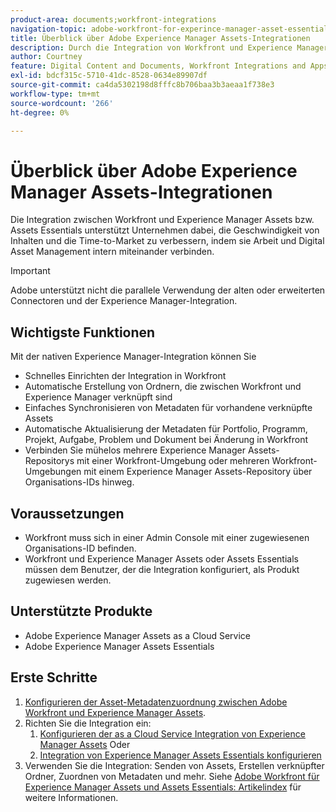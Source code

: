 ```yaml
---
product-area: documents;workfront-integrations
navigation-topic: adobe-workfront-for-experince-manager-asset-essentials
title: Überblick über Adobe Experience Manager Assets-Integrationen
description: Durch die Integration von Workfront und Experience Manager Assets oder Assets Essentials können Unternehmen die Geschwindigkeit und Time-to-Market von Inhalten steigern, indem sie Arbeit und Digital Asset Management miteinander verbinden.
author: Courtney
feature: Digital Content and Documents, Workfront Integrations and Apps
exl-id: bdcf315c-5710-41dc-8528-0634e89907df
source-git-commit: ca4da5302198d8fffc8b706baa3b3aeaa1f738e3
workflow-type: tm+mt
source-wordcount: '266'
ht-degree: 0%

---
```


# Überblick über Adobe Experience Manager Assets-Integrationen

<!-- Audited: 12/2023 -->

Die Integration zwischen Workfront und Experience Manager Assets bzw. Assets Essentials unterstützt Unternehmen dabei, die Geschwindigkeit von Inhalten und die Time-to-Market zu verbessern, indem sie Arbeit und Digital Asset Management intern miteinander verbinden.

>[!IMPORTANT]
>
>Adobe unterstützt nicht die parallele Verwendung der alten oder erweiterten Connectoren und der Experience Manager-Integration.

## Wichtigste Funktionen

Mit der nativen Experience Manager-Integration können Sie

* Schnelles Einrichten der Integration in Workfront
* Automatische Erstellung von Ordnern, die zwischen Workfront und Experience Manager verknüpft sind
* Einfaches Synchronisieren von Metadaten für vorhandene verknüpfte Assets
* Automatische Aktualisierung der Metadaten für Portfolio, Programm, Projekt, Aufgabe, Problem und Dokument bei Änderung in Workfront
* Verbinden Sie mühelos mehrere Experience Manager Assets-Repositorys mit einer Workfront-Umgebung oder mehreren Workfront-Umgebungen mit einem Experience Manager Assets-Repository über Organisations-IDs hinweg.


## Voraussetzungen

* Workfront muss sich in einer Admin Console mit einer zugewiesenen Organisations-ID befinden.
* Workfront und Experience Manager Assets oder Assets Essentials müssen dem Benutzer, der die Integration konfiguriert, als Produkt zugewiesen werden.


## Unterstützte Produkte

* Adobe Experience Manager Assets as a Cloud Service
* Adobe Experience Manager Assets Essentials


## Erste Schritte

1. [Konfigurieren der Asset-Metadatenzuordnung zwischen Adobe Workfront und Experience Manager Assets](https://experienceleague.adobe.com/docs/experience-manager-cloud-service/content/assets/integrations/configure-asset-metadata-mapping.html?lang=en).
1. Richten Sie die Integration ein:
   1. [Konfigurieren der as a Cloud Service Integration von Experience Manager Assets](/help/quicksilver/administration-and-setup/configure-integrations/configure-aacs-integration.md)
Oder
   1. [Integration von Experience Manager Assets Essentials konfigurieren](/help/quicksilver/documents/adobe-workfront-for-experience-manager-assets-essentials/setup-asset-essentials.md)
1. Verwenden Sie die Integration: Senden von Assets, Erstellen verknüpfter Ordner, Zuordnen von Metadaten und mehr. Siehe [Adobe Workfront für Experience Manager Assets und Assets Essentials: Artikelindex](/help/quicksilver/documents/adobe-workfront-for-experience-manager-assets-essentials/workfront-for-aem-asset-essentials.md) für weitere Informationen.
